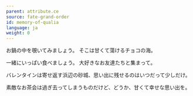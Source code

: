 ```yaml
---
parent: attribute.ce
source: fate-grand-order
id: memory-of-qualia
language: ja
weight: 0
---
```


お鍋の中を覗いてみましょう。
そこは甘くて蕩けるチョコの海。

一緒にいっぱい食べましょう。
大好きなお友達たちと集まって。

バレンタインは寄せ返す浜辺の砂城、思い出に残せるのはいつだって少しだけ。

素敵なお茶会は過ぎ去ってしまうものだけど、どうか、甘くて幸せな思い出を。

